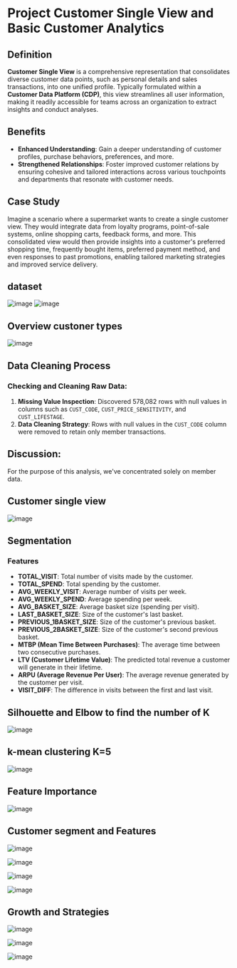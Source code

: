 
# Project Customer Single View and Basic Customer Analytics

## Definition
**Customer Single View** is a comprehensive representation that consolidates diverse customer data points, such as personal details and sales transactions, into one unified profile.
Typically formulated within a **Customer Data Platform (CDP)**, this view streamlines all user information, making it readily accessible for teams across an organization to extract insights and conduct analyses.

## Benefits
- **Enhanced Understanding**: Gain a deeper understanding of customer profiles, purchase behaviors, preferences, and more.
- **Strengthened Relationships**: Foster improved customer relations by ensuring cohesive and tailored interactions across various touchpoints and departments that resonate with customer needs.

## Case Study
Imagine a scenario where a supermarket wants to create a single customer view. They would integrate data from loyalty programs, point-of-sale systems, online shopping carts, feedback forms, and more. This consolidated view would then provide insights into a customer's preferred shopping time, frequently bought items, preferred payment method, and even responses to past promotions, enabling tailored marketing strategies and improved service delivery.

## dataset
![image](https://github.com/Hakulani/CustomerAnalytics/assets/61573397/b8701f03-53c1-4fe6-8f98-1456efcde868)
![image](https://github.com/Hakulani/CustomerAnalytics/assets/61573397/275ad70d-05bb-4961-b770-d84acad110cd)

## Overview custoner types
![image](https://github.com/Hakulani/CustomerAnalytics/assets/61573397/07433794-1ba3-428d-bb53-9a68db348e49)

## Data Cleaning Process
### Checking and Cleaning Raw Data:
1. **Missing Value Inspection**: Discovered 578,082 rows with null values in columns such as `CUST_CODE`, `CUST_PRICE_SENSITIVITY`, and `CUST_LIFESTAGE`.
2. **Data Cleaning Strategy**: Rows with null values in the `CUST_CODE` column were removed to retain only member transactions.

## Discussion:
For the purpose of this analysis, we've concentrated solely on member data.

## Customer single view
![image](https://github.com/Hakulani/CustomerAnalytics/assets/61573397/a7b02b30-a375-4da0-a258-14a4da032e73)
## Segmentation

### Features
- **TOTAL_VISIT**: Total number of visits made by the customer.
- **TOTAL_SPEND**: Total spending by the customer.
- **AVG_WEEKLY_VISIT**: Average number of visits per week.
- **AVG_WEEKLY_SPEND**: Average spending per week.
- **AVG_BASKET_SIZE**: Average basket size (spending per visit).
- **LAST_BASKET_SIZE**: Size of the customer's last basket.
- **PREVIOUS_1BASKET_SIZE**: Size of the customer's previous basket.
- **PREVIOUS_2BASKET_SIZE**: Size of the customer's second previous basket.
- **MTBP (Mean Time Between Purchases)**: The average time between two consecutive purchases.
- **LTV (Customer Lifetime Value)**: The predicted total revenue a customer will generate in their lifetime.
- **ARPU (Average Revenue Per User)**: The average revenue generated by the customer per visit.
- **VISIT_DIFF**: The difference in visits between the first and last visit.

## Silhouette and Elbow to find the number of K 
![image](https://github.com/Hakulani/CustomerAnalytics/assets/61573397/ecd7ae37-bf5b-4483-be6a-2957f48282f3)

## k-mean clustering  K=5
![image](https://github.com/Hakulani/CustomerAnalytics/assets/61573397/13853d5d-3e15-49ff-9dde-e9a113feb4cb)

## Feature Importance
![image](https://github.com/Hakulani/CustomerAnalytics/assets/61573397/4cddc5f1-c853-4236-ade8-a6f419404cc1)

## Customer segment and Features
![image](https://github.com/Hakulani/CustomerAnalytics/assets/61573397/16cd0404-d40e-4015-b617-e63b8d5f2ed6)

![image](https://github.com/Hakulani/CustomerAnalytics/assets/61573397/81bf8357-8f55-4c96-aeab-dc760a6028d8)

![image](https://github.com/Hakulani/CustomerAnalytics/assets/61573397/f5eea40d-50ea-4ace-b23e-eba87f8d2559)

![image](https://github.com/Hakulani/CustomerAnalytics/assets/61573397/5fa659ec-51f9-4012-b252-06f3db15223f)


## Growth and Strategies

![image](https://github.com/Hakulani/CustomerAnalytics/assets/61573397/73bfb288-73ad-493e-a5a1-6b66a4adfea0)

![image](https://github.com/Hakulani/CustomerAnalytics/assets/61573397/6a9a1e6c-32be-4267-bbd7-93feedd2ea4a)


![image](https://github.com/Hakulani/CustomerAnalytics/assets/61573397/ae637431-0d1b-4140-88d0-ed88084ec05a)

